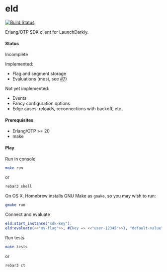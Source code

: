 # eld

[![Build Status](https://travis-ci.org/unix1/eld.svg?branch=master)](https://travis-ci.org/unix1/eld)

Erlang/OTP SDK client for LaunchDarkly.

#### Status
Incomplete

Implemented:
- Flag and segment storage
- Evaluations (most, see [#7](https://github.com/unix1/eld/issues/7))

Not yet implemented:
- Events
- Fancy configuration options
- Edge cases: reloads, reconnections with backoff, etc.

#### Prerequisites

- Erlang/OTP >= 20
- make

#### Play

Run in console
```bash
make run
```

or

```bash
rebar3 shell
```

On OS X, Homebrew installs GNU Make as `gmake`, so you may wish to run:

```bash
gmake run
```

Connect and evaluate
```erlang
eld:start_instance("sdk-key").
eld:evaluate(<<"my-flag">>, #{key => <<"user-12345">>}, "default-value").
```

Run tests
```bash
make tests
```

or

```bash
rebar3 ct
```